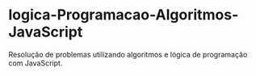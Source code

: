 # logica-Programacao-Algoritmos-JavaScript
Resolução de problemas utilizando algoritmos e lógica de programação com JavaScript. 
